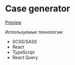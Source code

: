 # Case generator

[Preview](https://ex1lex.github.io/case-generator/)

Используемые технологии:
- SCSS/SASS
- React
- TypeScript
- React Query
